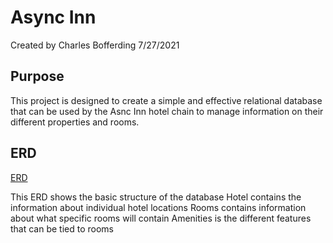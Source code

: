 # Async Inn
Created by Charles Bofferding
7/27/2021

## Purpose
This project is designed to create a simple and effective relational database that 
can be used by the Asnc Inn hotel chain to manage information on their different
properties and rooms.

## ERD
[ERD](async-inn-erd.png)

This ERD shows the basic structure of the database
Hotel contains the information about individual hotel locations
Rooms contains information about what specific rooms will contain
Amenities is the different features that can be tied to rooms